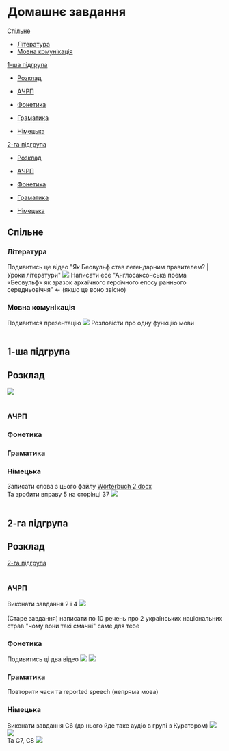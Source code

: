 # Домашнє завдання

[Спільне](#спільне)
* [Література](#література)
* [Мовна комунікація](#мовна-комунікація) <br>

[1-ша підгрупа](#1-ша-підгрупа)
* [Розклад](#розклад) <br>

* [АЧРП](#ачрп)
* [Фонетика](#фонетика)
* [Граматика](#граматика)
* [Німецька](#німецька) <br>

[2-га підгрупа](#2-га-підгрупа)
* [Розклад](#розклaд) <br>

* [АЧРП](#ачpп)
* [Фонетика](#фонетикa)
* [Граматика](#граматикa)
* [Німецька](#німецькa)

## Спільне
### Література
Подивитись це відео "Як Беовульф став легендарним правителем? | Уроки літератури" [![](https://i.ytimg.com/vi/9CFBMuMlAIA/maxresdefault.jpg)](https://www.youtube.com/watch?v=9CFBMuMlAIA)
Написати есе "Англосаксонська поема «Беовульф» як зразок архаїчного героїчного епосу раннього середньовіччя" <- (якшо це воно звісно)

### Мовна комунікація
Подивитися презентацію
![](https://cdn.discordapp.com/attachments/1278376988490596466/1343600436535361607/IMG_20250224_170812.jpg?ex=67bddcea&is=67bc8b6a&hm=316f30602f4e32e275baf0feb481eec06706fc23aa42dae1e1fa409c04c08930&)
Розповісти про одну функцію мови <br> <br>

## 1-ша підгрупа

## Розклад
![](https://cdn.discordapp.com/attachments/1278376988490596466/1343907375588839434/IMG_20250225_132733.jpg?ex=67befac6&is=67bda946&hm=16d4dac8a920b306b4c3ca015a2320fd75d00b395ba05e0bf8cba3339b641069&) <br> <br>

### АЧРП

### Фонетика

### Граматика

### Німецька
Записати слова з цього файлу [Wörterbuch 2.docx](https://cdn.discordapp.com/attachments/1278376988490596466/1343892648850755584/Worterbuch_2.docx?ex=67beed0f&is=67bd9b8f&hm=07fd70a3f609820adf7c2a8c35710b394792729750f4c85e2e263b098418e143&) <br>
Та зробити вправу 5 на сторінці 37 ![](https://cdn.discordapp.com/attachments/1278376988490596466/1343891953565044838/IMG_20250225_122637.jpg?ex=67beec6a&is=67bd9aea&hm=1fa37a48b3022bfcfa636e027d5e62fea3df718fea05195a8789d5f13b3aa5ca&) <br> <br>

## 2-га підгрупа

## Розклaд
[2-га підгрупа](https://cdn.discordapp.com/attachments/1278376988490596466/1343907385474945044/IMG_20250225_132754.jpg?ex=67befac9&is=67bda949&hm=f933b3ab1b8d2a9bc63bfc86b7fdb02e851bb86710894d25149b04aa6992bb15&) <br> <br>


### АЧPП
Виконати завдання 2 і 4 ![](https://cdn.discordapp.com/attachments/1278376988490596466/1343529149087617094/IMG_20250224_114419.jpg?ex=67bd9a86&is=67bc4906&hm=d0a2fec7e2d4eabe85424026970410790ceed38e8845a6e5828dcaf72d9f7c49&) <br> <br>
(Старе завдання) написати по 10 речень про 2 українських національних страв "чому вони такі смачні" саме для тебе

### Фонетикa
Подивитись ці два відео [![](https://i.ytimg.com/vi/-m-gudHhLxc/maxresdefault.jpg?sqp=-oaymwEmCIAKENAF8quKqQMa8AEB-AHcCIAC0AWKAgwIABABGEEgYShyMA8=&rs=AOn4CLCphE93fGM9xw_hsAB7y_ENcQp1xg)](https://m.youtube.com/watch?v=-m-gudHhLxc) [![](https://i.ytimg.com/vi_webp/4KDkHvvksAE/maxresdefault.webp)](https://m.youtube.com/watch?v=4KDkHvvksAE)

### Граматикa
Повторити часи та reported speech (непряма мова)

### Німецькa
Виконати завдання С6 (до нього йде таке аудіо в групі з Куратором) ![](https://cdn.discordapp.com/attachments/1278376988490596466/1343590924017598474/IMG_20250224_163009.jpg?ex=67bdd40e&is=67bc828e&hm=10710cbb1225a3de508a4948ef979c8c4a29d8b5e0d75a99b33cb6f30af31ceb&) ![](https://cdn.discordapp.com/attachments/1278376988490596466/1343589402030641152/IMG_20250224_162427.jpg?ex=67bdd2a4&is=67bc8124&hm=d40efcd587c9c4bf108b5af75adc153a7884157f42e73bd88a5047ccbad2b651&) <br>
Та С7, С8 ![](https://cdn.discordapp.com/attachments/1278376988490596466/1343590932594954332/IMG_20250224_163028.jpg?ex=67bdd411&is=67bc8291&hm=2fb7caed7282c6a7719ac4e377aca75928a08480f9ae45d7e5c3a8b96c897dd4&)
